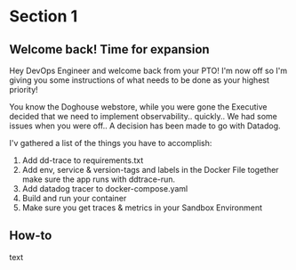 # Section 1

## Welcome back! Time for expansion

Hey DevOps Engineer and welcome back from your PTO! 
I'm now off so I'm giving you some instructions of what needs to be done as your highest priority!

You know the Doghouse webstore, while you were gone the Executive decided that we need to implement observability.. quickly..
We had some issues when you were off.. A decision has been made to go with Datadog. 

I'v gathered a list of the things you have to accomplish:
1. Add dd-trace to requirements.txt
2. Add env, service & version-tags and labels in the Docker File together make sure the app runs with ddtrace-run. 
3. Add datadog tracer to docker-compose.yaml
4. Build and run your container
5. Make sure you get traces & metrics in your Sandbox Environment

## How-to

text
